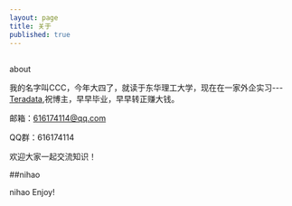 ```yaml
---
layout: page
title: 关于
published: true
---
```


##

about

我的名字叫CCC，今年大四了，就读于东华理工大学，现在在一家外企实习---[Teradata](https://baike.baidu.com/item/Teradata/1792590?fr=aladdin),祝博主，早早毕业，早早转正赚大钱。

邮箱：616174114@qq.com 

QQ群：616174114

欢迎大家一起交流知识！

##nihao

nihao
Enjoy!
